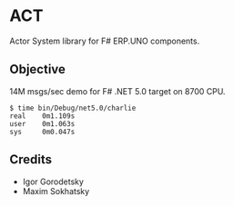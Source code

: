 ACT
===

Actor System library for F# ERP.UNO components.

Objective
---------

14M msgs/sec demo for F# .NET 5.0 target on 8700 CPU.

```
$ time bin/Debug/net5.0/charlie
real    0m1.109s
user    0m1.063s
sys     0m0.047s
```

Credits
-------

* Igor Gorodetsky
* Maxim Sokhatsky
